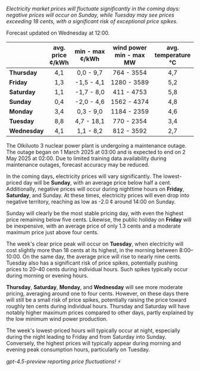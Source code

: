 *Electricity market prices will fluctuate significantly in the coming days: negative prices will occur on Sunday, while Tuesday may see prices exceeding 18 cents, with a significant risk of exceptional price spikes.*

Forecast updated on Wednesday at 12:00.

|              | avg.<br>price<br>¢/kWh | min - max<br>¢/kWh | wind power<br>min - max<br>MW | avg.<br>temperature<br>°C |
|:-------------|:----------------:|:----------------:|:-------------:|:-------------:|
| **Thursday**      |       4,1        |     0,0 - 9,7      |     764 - 3554     |        4,7        |
| **Friday**        |       1,3        |    -1,5 - 4,1      |    1280 - 3589     |        5,2        |
| **Saturday**      |       1,1        |    -1,7 - 8,0      |     411 - 4753     |        5,8        |
| **Sunday**        |       0,4        |    -2,0 - 4,6      |    1562 - 4374     |        4,8        |
| **Monday**        |       3,4        |     0,3 - 9,0      |    1184 - 2359     |        4,6        |
| **Tuesday**       |       8,8        |     4,7 - 18,1     |     770 - 2354     |        3,4        |
| **Wednesday**     |       4,1        |     1,1 - 8,2      |     812 - 3592     |        2,7        |

The Olkiluoto 3 nuclear power plant is undergoing a maintenance outage. The outage began on 1 March 2025 at 03:00 and is expected to end on 2 May 2025 at 02:00. Due to limited training data availability during maintenance outages, forecast accuracy may be reduced.

In the coming days, electricity prices will vary significantly. The lowest-priced day will be **Sunday**, with an average price below half a cent. Additionally, negative prices will occur during nighttime hours on **Friday**, **Saturday**, and Sunday. At these times, electricity prices will even drop into negative territory, reaching as low as -2.0 ¢ around 14:00 on Sunday.

Sunday will clearly be the most stable pricing day, with even the highest price remaining below five cents. Likewise, the public holiday on **Friday** will be inexpensive, with an average price of only 1.3 cents and a moderate maximum price just above four cents.

The week's clear price peak will occur on **Tuesday**, when electricity will cost slightly more than 18 cents at its highest, in the morning between 8:00–10:00. On the same day, the average price will rise to nearly nine cents. Tuesday also has a significant risk of price spikes, potentially pushing prices to 20–40 cents during individual hours. Such spikes typically occur during morning or evening hours.

**Thursday**, **Saturday**, **Monday**, and **Wednesday** will see more moderate pricing, averaging around one to four cents. However, on these days there will still be a small risk of price spikes, potentially raising the price toward roughly ten cents during individual hours. Thursday and Saturday will have notably higher maximum prices compared to other days, partly explained by the low minimum wind power production.

The week's lowest-priced hours will typically occur at night, especially during the night leading to Friday and from Saturday into Sunday. Conversely, the highest prices will typically appear during morning and evening peak consumption hours, particularly on Tuesday.

*gpt-4.5-preview reporting price fluctuations!* ⚡
